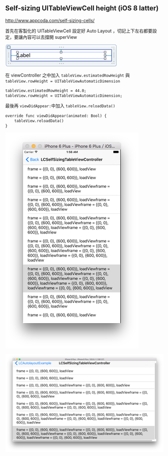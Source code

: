 ## Self-sizing UITableViewCell height (iOS 8 latter)
http://www.appcoda.com/self-sizing-cells/

首先在客製化的 UITableViewCell 設定好 Auto Layout ，切記上下左右都要設定，要讓內容可以去撐開 superView

![selfsizing_uitableviewcell.png](./selfsizing_uitableviewcell.png)


在 viewController 之中加入 `tableView.estimatedRowHeight` 與 `tableView.rowHeight = UITableViewAutomaticDimension`
```
tableView.estimatedRowHeight = 44.0;
tableView.rowHeight = UITableViewAutomaticDimension;
```

最後再 `viewDidAppear:`中加入 `tableView.reloadData()`
```
override func viewDidAppear(animated: Bool) {
	tableView.reloadData()
}
```

![selfsizing_uitableviewcell_portrait.png](./selfsizing_uitableviewcell_portrait.png)

![selfsizing_uitableviewcell_landscape.png](./selfsizing_uitableviewcell_landscape.png)
